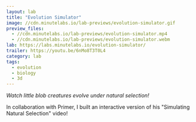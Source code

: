 ```yaml
---
layout: lab
title: "Evolution Simulator"
image: //cdn.minutelabs.io/lab-previews/evolution-simulator.gif
preview_files:
  - //cdn.minutelabs.io/lab-previews/evolution-simulator.mp4
  - //cdn.minutelabs.io/lab-previews/evolution-simulator.webm
lab: https://labs.minutelabs.io/evolution-simulator/
trailer: https://youtu.be/6nMo8T3T0L4
category: lab
tags:
  - evolution
  - biology
  - 3d
---
```


*Watch little blob creatures evolve under natural selection!*

In collaboration with Primer, I built an interactive version of his "Simulating Natural Selection" video!
